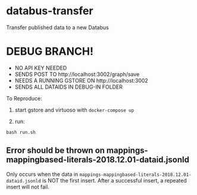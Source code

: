 # databus-transfer
Transfer published data to a new Databus

# DEBUG BRANCH!

* NO API KEY NEEDED
* SENDS POST TO http://localhost:3002/graph/save
* NEEDS A RUNNING GSTORE ON http://localhost:3002
* SENDS ALL DATAIDS IN DEBUG-IN FOLDER


To Reproduce:

1) start gstore and virtuoso with `docker-compose up` 

2) run:
```
bash run.sh
```

## Error should be thrown on mappings-mappingbased-literals-2018.12.01-dataid.jsonld

Only occurs when the data in `mappings-mappingbased-literals-2018.12.01-dataid.jsonld` is NOT the first insert. After a successful insert, a repeated insert will not fail.

